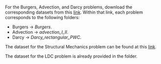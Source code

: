 For the Burgers, Advection, and Darcy problems, download the corresponding datasets from this [link](https://yaleedu-my.sharepoint.com/personal/lu_lu_yale_edu/_layouts/15/onedrive.aspx?id=%2Fpersonal%2Flu%5Flu%5Fyale%5Fedu%2FDocuments%2Fdatasets%2F2022%5FCMAME%5FLu&ga=1). Within that link, each problem corresponds to the following folders:
- Burgers -> *Burgers*.
- Advection -> *advection_I_II*.
- Darcy -> *Darcy_rectangular_PWC*.

The dataset for the Structural Mechanics problem can be found at this [link](https://data.caltech.edu/records/fp3ds-kej20).  

The dataset for the LDC problem is already provided in the folder.
